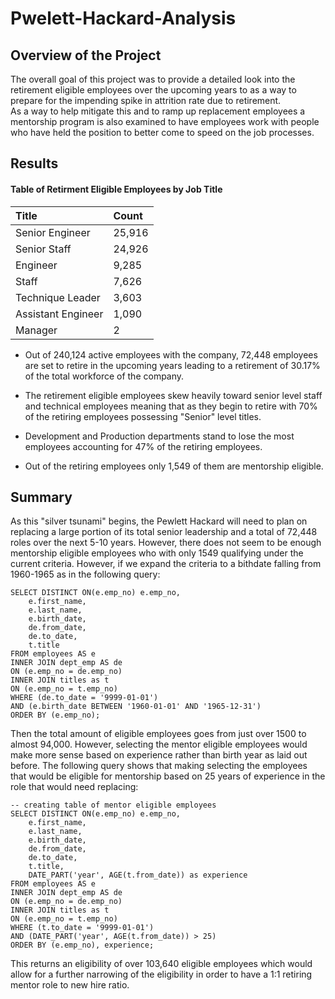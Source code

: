 # Pwelett-Hackard-Analysis
## Overview of the Project
The overall goal of this project was to provide a detailed look into the retirement eligible employees over the upcoming years to as a way to prepare for the impending spike in attrition rate due to retirement.   
As a way to help mitigate this and to ramp up replacement employees a mentorship program is also examined to have employees work with people who have held the position to better come to speed on the job processes. 
## Results
#### Table of Retirment Eligible Employees by Job Title
| Title              | Count  |
| :----------------- | :----- |
| Senior Engineer    | 25,916 |
| Senior Staff       | 24,926 |
| Engineer           | 9,285  |
| Staff              | 7,626  |
| Technique Leader   | 3,603  |
| Assistant Engineer | 1,090  |
| Manager            | 2      |

* Out of 240,124 active employees with the company, 72,448 employees are set to retire in the upcoming years leading to a retirement of 30.17% of the total workforce of the company. 

* The retirement eligible employees skew heavily toward senior level staff and technical employees meaning that as they begin to retire with 70% of the retiring employees possessing "Senior" level titles.
* Development and Production departments stand to lose the most employees accounting for 47% of the retiring employees.
* Out of the retiring employees only 1,549 of them are mentorship eligible.

## Summary
As this "silver tsunami" begins, the Pewlett Hackard will need to plan on replacing a large portion of its total senior leadership and a total of 72,448 roles over the next 5-10 years. However, there does not seem to be enough mentorship eligible employees who with only 1549 qualifying under the current criteria. However, if we expand the criteria to a bithdate falling from 1960-1965 as in the following query:
```
SELECT DISTINCT ON(e.emp_no) e.emp_no,
	e.first_name,
	e.last_name,
	e.birth_date,
	de.from_date,
	de.to_date,
	t.title
FROM employees AS e
INNER JOIN dept_emp AS de
ON (e.emp_no = de.emp_no)
INNER JOIN titles as t
ON (e.emp_no = t.emp_no)
WHERE (de.to_date = '9999-01-01') 
AND (e.birth_date BETWEEN '1960-01-01' AND '1965-12-31')
ORDER BY (e.emp_no);
```
Then the total amount of eligible employees goes from just over 1500 to almost 94,000.
However, selecting the mentor eligible employees would make more sense based on experience rather than birth year as laid out before. The following query shows that making selecting the employees that would be eligible for mentorship based on 25 years of experience in the role that would need replacing:
```
-- creating table of mentor eligible employees
SELECT DISTINCT ON(e.emp_no) e.emp_no,
	e.first_name,
	e.last_name,
	e.birth_date,
	de.from_date,
	de.to_date,
	t.title,
	DATE_PART('year', AGE(t.from_date)) as experience
FROM employees AS e
INNER JOIN dept_emp AS de
ON (e.emp_no = de.emp_no)
INNER JOIN titles as t
ON (e.emp_no = t.emp_no)
WHERE (t.to_date = '9999-01-01') 
AND (DATE_PART('year', AGE(t.from_date)) > 25)
ORDER BY (e.emp_no), experience;
```

This returns an eligibility of over 103,640 eligible employees which would allow  for a further narrowing of the eligibility in order to have a 1:1 retiring mentor role to new hire ratio.